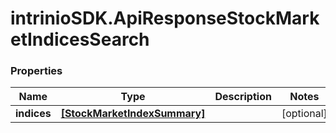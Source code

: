 # intrinioSDK.ApiResponseStockMarketIndicesSearch

### Properties
Name | Type | Description | Notes
------------ | ------------- | ------------- | -------------
**indices** | [**[StockMarketIndexSummary]**](StockMarketIndexSummary.md) |  | [optional] 


